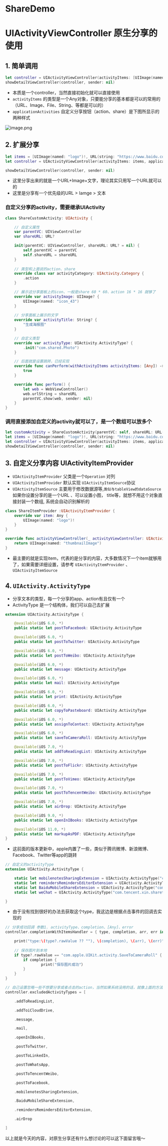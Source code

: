 # ShareDemo

# UIActivityViewController 原生分享的使用


## 1. 简单调用

```Swift 
let controller = UIActivityViewController(activityItems: [UIImage(named: "logo")], applicationActivities: nil)
showDetailViewController(controller, sender: nil)
```

- 本质是一个controller，当然直接初始化就可以直接使用
- `activityItems` 的类型是一个Any对象，只要能分享的基本都是可以的常用的（URL、Image、File、String、等都是可以的）
- `applicationActivities` 自定义分享按钮（action、share）是下图所显示的两种样式

![image.png](https://p3-juejin.byteimg.com/tos-cn-i-k3u1fbpfcp/5edf7232ca8e4268b4d211a31f1a13b1~tplv-k3u1fbpfcp-watermark.image)


## 2. 扩展分享

```Swift
let items = [UIImage(named: "logo")!, URL(string: "https://www.baidu.com/")!, "分享一个链接🔗"] as [Any]
let controller = UIActivityViewController(activityItems: items, applicationActivities: nil)

showDetailViewController(controller, sender: nil)
```

- 这里分享出来的就是一个URL+Image+文字，理论其实只用写一个URL就可以的
- 这里是分享有一个优先级的URL > Iamge > 文本

### 自定义分享的activity，需要继承UIActivity

```Swift
class ShareCustomActivity: UIActivity {

    // 自定义属性
    var parentVC: UIViewController
    var shareURL: URL?

    init(parentVC: UIViewController, shareURL: URL? = nil) {
        self.parentVC = parentVC
        self.shareURL = shareURL
    }
    
    // 类型和上面说的action、share
    override class var activityCategory: UIActivity.Category {
        .action
    }

    // 展示这分享面板上的icon、一般是share 60 * 60、action 16 * 16 就够了
    override var activityImage: UIImage? {
        UIImage(named: "icon_43")
    }
    
    // 分享面板上展示的文字
    override var activityTitle: String? {
        "生成海报图"
    }

    // 自定义类型
    override var activityType: UIActivity.ActivityType? {
        .init("com.shared.Photo")
    }

    // 后面就是设置跳转，已经实现
    override func canPerform(withActivityItems activityItems: [Any]) -> Bool {
        true
    }

    override func perform() {
        let web = WebViewController()
        web.urlString = shareURL
        parentVC.show(web, sender: nil)
    }
}
```

### 调用直接添加自定义的activity就可以了，是一个数组可以放多个

```Swift 
let customActivity = ShareCustomActivity(parentVC: self, shareURL: URL(string: "https://www.baidu.com/"))
let items = [UIImage(named: "logo")!, URL(string: "https://www.baidu.com/")!, "分享一个链接🔗"] as [Any]
let controller = UIActivityViewController(activityItems: items, applicationActivities: [customActivity])
showDetailViewController(controller, sender: nil)
```

## 3. 自定义分享内容 UIActivityItemProvider

- `UIActivityItemProvider` 父类是一个`Operation` 对列 
- `UIActivityItemProvider` 默认实现 `UIActivityItemSource`协议
- `UIActivityItemSource` 主要用于修改数据源等,`类似与tableView的dataSource` 如果你设置分享的是一个URL 、可以设置小图， title等，就想不用这个对象直接封装一个数组, 系统会自动识别解析的

```Swift 
class ShareItemProvider :UIActivityItemProvider {
    override var item: Any {
        UIImage(named: "logo")!
    }
}

override func activityViewController(_ activityViewController: UIActivityViewController, thumbnailImageForActivityType activityType: UIActivity.ActivityType?, suggestedSize size: CGSize) -> UIImage? {
    return UIImage(named: "thumbnailImage")
}
```
- 最主要的就是实现item，代表的是分享的内容，大多数情况下一个item就够用了，如果需要详细设置，请参考 `UIActivityItemProvider` 、 `UIActivityItemSource`

## 4. `UIActivity.ActivityType` 
- 分享文本的类型，每一个分享的app、action有且仅有一个
- ActivityType 是一个结构体，我们可以自己去扩展

```Swift 
extension UIActivity.ActivityType {

    @available(iOS 6.0, *)
    public static let postToFacebook: UIActivity.ActivityType

    @available(iOS 6.0, *)
    public static let postToTwitter: UIActivity.ActivityType

    @available(iOS 6.0, *)
    public static let postToWeibo: UIActivity.ActivityType

    @available(iOS 6.0, *)
    public static let message: UIActivity.ActivityType

    @available(iOS 6.0, *)
    public static let mail: UIActivity.ActivityType

    @available(iOS 6.0, *)
    public static let print: UIActivity.ActivityType

    @available(iOS 6.0, *)
    public static let copyToPasteboard: UIActivity.ActivityType

    @available(iOS 6.0, *)
    public static let assignToContact: UIActivity.ActivityType

    @available(iOS 6.0, *)
    public static let saveToCameraRoll: UIActivity.ActivityType

    @available(iOS 7.0, *)
    public static let addToReadingList: UIActivity.ActivityType

    @available(iOS 7.0, *)
    public static let postToFlickr: UIActivity.ActivityType

    @available(iOS 7.0, *)
    public static let postToVimeo: UIActivity.ActivityType

    @available(iOS 7.0, *)
    public static let postToTencentWeibo: UIActivity.ActivityType

    @available(iOS 7.0, *)
    public static let airDrop: UIActivity.ActivityType

    @available(iOS 9.0, *)
    public static let openInIBooks: UIActivity.ActivityType

    @available(iOS 11.0, *)
    public static let markupAsPDF: UIActivity.ActivityType
}
```


- 这前面的版本更新中，apple内置了一些，类似于腾讯微博、新浪微博、Facebook、Twitter等app的跳转
```Swift
// 自定义的activityType
extension UIActivity.ActivityType {

    static let mobilenotesSharingExtension = UIActivity.ActivityType("com.apple.mobilenotes.SharingExtension")
    static let remindersRemindersEditorExtension = UIActivity.ActivityType("com.apple.reminders.RemindersEditorExtension")
    static let BaiduMobileShareExtension = UIActivity.ActivityType("com.baidu.BaiduMobile.ShareExtension")
    static let weChat = UIActivity.ActivityType("com.tencent.xin.sharetimeline")

}
```
- 由于没有找到很好的办法去获取这个type，我这边是根据点击事件的回调去实现的

```Swift
// 分享成功回调 参数1. activityType、completion、[Any]、error
controller.completionWithItemsHandler = { type, completion, arr, err in

    print("type:\(type?.rawValue ?? ""), \(completion), \(arr), \(err)")
    
    // 保存图片到本地
    if type?.rawValue == "com.apple.UIKit.activity.SaveToCameraRoll" {
        if completion {
                print("保存图片成功"）
        }
    }
}
```

```Swift 
// 自己设置忽略一些不想要分享或者点击的action，当然如果系统没用的话，就像上面的方法自定义就ok了
controller.excludedActivityTypes = [

    .addToReadingList,

    .addToiCloudDrive,

    .message,

    .mail,

    .openInIBooks,

    .postToTwitter,

    .postToLinkedIn,

    .postToWhatsApp,

    .postToTencentWeibo,

    .postToFacebook,

    .mobilenotesSharingExtension,

    .BaiduMobileShareExtension,

    .remindersRemindersEditorExtension,

    .airDrop

]
```

以上就是今天的内容，对原生分享还有什么想讨论的可以这下面留言哦～ 
